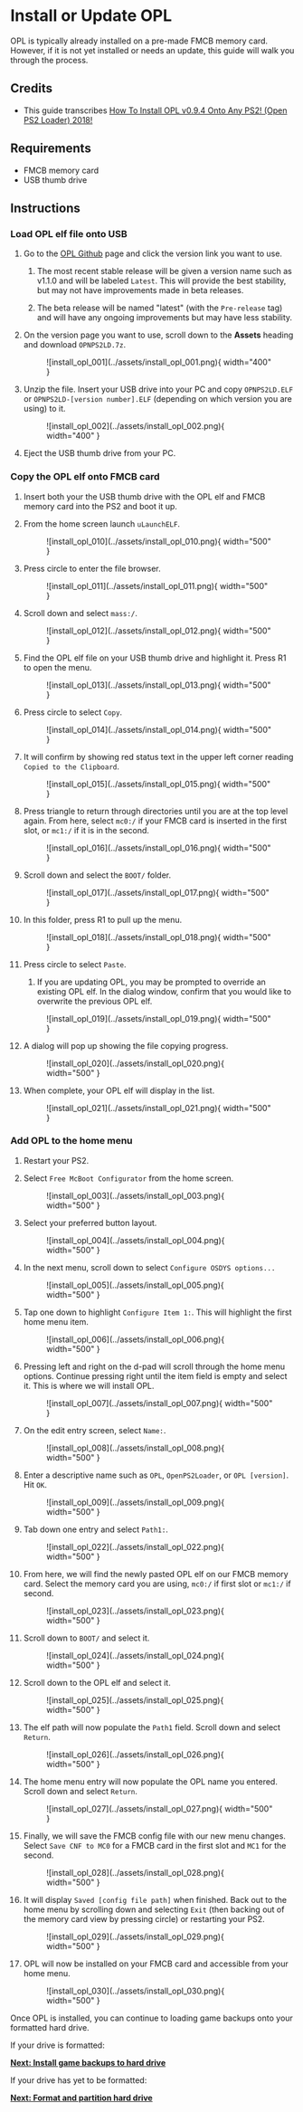 # Install or Update OPL

OPL is typically already installed on a pre-made FMCB memory card. However, if it is not yet installed or needs an update, this guide will walk you through the process.

## Credits

- This guide transcribes [How To Install OPL v0.9.4 Onto Any PS2! (Open PS2 Loader) 2018!](https://www.youtube.com/watch?v=16LZNZ442ew)

## Requirements

* FMCB memory card
* USB thumb drive

## Instructions

### Load OPL elf file onto USB

1. Go to the [OPL Github](https://github.com/ps2homebrew/Open-PS2-Loader/releases) page and click the version link you want to use.

    1. The most recent stable release will be given a version name such as v1.1.0 and will be labeled `Latest`. This will provide the best stability, but may not have improvements made in beta releases.
    
    1. The beta release will be named "latest" (with the `Pre-release` tag) and will have any ongoing improvements but may have less stability.

1. On the version page you want to use, scroll down to the **Assets** heading and download `OPNPS2LD.7z`.

    <figure markdown="span">
      ![install_opl_001](../assets/install_opl_001.png){ width="400" }
    </figure>

1. Unzip the file. Insert your USB drive into your PC and copy `OPNPS2LD.ELF` or `OPNPS2LD-[version number].ELF` (depending on which version you are using) to it.

    <figure markdown="span">
      ![install_opl_002](../assets/install_opl_002.png){ width="400" }
    </figure>

1. Eject the USB thumb drive from your PC.

### Copy the OPL elf onto FMCB card

1. Insert both your the USB thumb drive with the OPL elf and FMCB memory card into the PS2 and boot it up.

1. From the home screen launch `uLaunchELF`.

    <figure markdown="span">
      ![install_opl_010](../assets/install_opl_010.png){ width="500" }
    </figure>

1. Press circle to enter the file browser.

    <figure markdown="span">
      ![install_opl_011](../assets/install_opl_011.png){ width="500" }
    </figure>

1. Scroll down and select `mass:/`.

    <figure markdown="span">
      ![install_opl_012](../assets/install_opl_012.png){ width="500" }
    </figure>

1. Find the OPL elf file on your USB thumb drive and highlight it. Press R1 to open the menu.

    <figure markdown="span">
      ![install_opl_013](../assets/install_opl_013.png){ width="500" }
    </figure>

1. Press circle to select `Copy`.

    <figure markdown="span">
      ![install_opl_014](../assets/install_opl_014.png){ width="500" }
    </figure>

1. It will confirm by showing red status text in the upper left corner reading `Copied to the Clipboard`.

    <figure markdown="span">
      ![install_opl_015](../assets/install_opl_015.png){ width="500" }
    </figure>

1. Press triangle to return through directories until you are at the top level again. From here, select `mc0:/` if your FMCB card is inserted in the first slot, or `mc1:/` if it is in the second.

    <figure markdown="span">
      ![install_opl_016](../assets/install_opl_016.png){ width="500" }
    </figure>

1. Scroll down and select the `BOOT/` folder.

    <figure markdown="span">
      ![install_opl_017](../assets/install_opl_017.png){ width="500" }
    </figure>

1. In this folder, press R1 to pull up the menu.

    <figure markdown="span">
      ![install_opl_018](../assets/install_opl_018.png){ width="500" }
    </figure>

1. Press circle to select `Paste`.

    1. If you are updating OPL, you may be prompted to override an existing OPL elf. In the dialog window, confirm that you would like to overwrite the previous OPL elf.

    <figure markdown="span">
      ![install_opl_019](../assets/install_opl_019.png){ width="500" }
    </figure>

1. A dialog will pop up showing the file copying progress.

    <figure markdown="span">
      ![install_opl_020](../assets/install_opl_020.png){ width="500" }
    </figure>

1. When complete, your OPL elf will display in the list.

    <figure markdown="span">
      ![install_opl_021](../assets/install_opl_021.png){ width="500" }
    </figure>

### Add OPL to the home menu

1. Restart your PS2.

1. Select `Free McBoot Configurator` from the home screen.

    <figure markdown="span">
      ![install_opl_003](../assets/install_opl_003.png){ width="500" }
    </figure>

1. Select your preferred button layout.

    <figure markdown="span">
      ![install_opl_004](../assets/install_opl_004.png){ width="500" }
    </figure>

1. In the next menu, scroll down to select `Configure OSDYS options...`

    <figure markdown="span">
      ![install_opl_005](../assets/install_opl_005.png){ width="500" }
    </figure>

1. Tap one down to highlight `Configure Item 1:`. This will highlight the first home menu item.

    <figure markdown="span">
      ![install_opl_006](../assets/install_opl_006.png){ width="500" }
    </figure>

1. Pressing left and right on the d-pad will scroll through the home menu options. Continue pressing right until the item field is empty and select it. This is where we will install OPL.

    <figure markdown="span">
      ![install_opl_007](../assets/install_opl_007.png){ width="500" }
    </figure>

1. On the edit entry screen, select `Name:`.

    <figure markdown="span">
      ![install_opl_008](../assets/install_opl_008.png){ width="500" }
    </figure>

1. Enter a descriptive name such as `OPL`, `OpenPS2Loader`, or `OPL [version]`. Hit `OK`.

    <figure markdown="span">
      ![install_opl_009](../assets/install_opl_009.png){ width="500" }
    </figure>

1. Tab down one entry and select `Path1:`.

    <figure markdown="span">
      ![install_opl_022](../assets/install_opl_022.png){ width="500" }
    </figure>

1. From here, we will find the newly pasted OPL elf on our FMCB memory card. Select the memory card you are using, `mc0:/` if first slot or `mc1:/` if second.

    <figure markdown="span">
      ![install_opl_023](../assets/install_opl_023.png){ width="500" }
    </figure>

1. Scroll down to `BOOT/` and select it.

    <figure markdown="span">
      ![install_opl_024](../assets/install_opl_024.png){ width="500" }
    </figure>

1. Scroll down to the OPL elf and select it.

    <figure markdown="span">
      ![install_opl_025](../assets/install_opl_025.png){ width="500" }
    </figure>

1. The elf path will now populate the `Path1` field. Scroll down and select `Return`.

    <figure markdown="span">
      ![install_opl_026](../assets/install_opl_026.png){ width="500" }
    </figure>

1. The home menu entry will now populate the OPL name you entered. Scroll down and select `Return`.

    <figure markdown="span">
      ![install_opl_027](../assets/install_opl_027.png){ width="500" }
    </figure>

1. Finally, we will save the FMCB config file with our new menu changes. Select `Save CNF to MC0` for a FMCB card in the first slot and `MC1` for the second.

    <figure markdown="span">
      ![install_opl_028](../assets/install_opl_028.png){ width="500" }
    </figure>

1. It will display `Saved [config file path]` when finished. Back out to the home menu by scrolling down and selecting `Exit` (then backing out of the memory card view by pressing circle) or restarting your PS2.

    <figure markdown="span">
      ![install_opl_029](../assets/install_opl_029.png){ width="500" }
    </figure>

1. OPL will now be installed on your FMCB card and accessible from your home menu.

    <figure markdown="span">
      ![install_opl_030](../assets/install_opl_030.png){ width="500" }
    </figure>

Once OPL is installed, you can continue to loading game backups onto your formatted hard drive.

If your drive is formatted:

[**Next: Install game backups to hard drive**](../hdl-batch-installer/)

If your drive has yet to be formatted:

[**Next: Format and partition hard drive**](../create-drive-partitions/) 